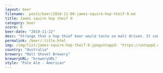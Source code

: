 ```yaml
---
layout: beer
filename: _posts/beer/2016-11-09-james-squire-hop-theif-9.md
title: James squire hop theif 9
category: beer
score: 6
beer-date: "2019-11-22"
desc: "Strange that a hop thief beer would taste so malt driven. It comes off a lot like a cheap European lager"
permalink: /beer/:title.html
img: /img/list/james-squire-hop-theif-9.jpeguntappd: "https://untappd.com/b/malt-shovel-brewery-james-squire-hop-thief-9/2556080"
country: "Australia"
brewery: "Malt Shovel Brewery"
breweryURL: "breweryURL"
style: "Pale Ale - American"
---
```

